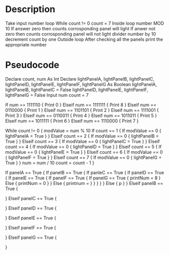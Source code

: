 # Description

Take input number
loop While count != 0
count = 7
Inside loop 
number MOD 10
If answer zero then counts corrosponding panel will light 
If anwer not zero then counts corrosponding panel will not light
divider number by 10 
decrement count by one
Outside loop
After checking all the panels print the appropriate number

# Pseudocode

Declare count, num As Int
Declare lightPanelA, lightPanelB, lightPanelC, 
lightPanelD, lightPanelE, lightPanelF, lightPanelG As Boolean
lightPanelA, lightPanelB, lightPanelC = False 
lightPanelD, lightPanelE, lightPanelF, lightPanelG = False
Input num
count = 7


If num == 1111110 {
  Print 0
}
Elseif num == 1111111 {
  Print 8
}
Elseif num == 0110000 {
  Print 1
}
Elseif num == 1101101 {
  Print 2
}
Elseif num == 1111001 {
  Print 3
}
Elseif num == 0110011 {
  Print 4
}
Elseif num == 1011011 {
  Print 5
}
Elseif num == 1011111 {
  Print 6
}
Elseif num == 1110000 {
  Print 7
}








While count != 0 {
  modValue = num % 10
  If count == 1 {
    If modValue == 0 {
      lightPanelA = True
    }
  }
  Elseif count == 2 {
    If modValue == 0 {
      lightPanelB = True
    }
  }
   Elseif count == 3 {
     If modValue == 0 {
      lightPanelC = True
    }
  }
   Elseif count == 4 {
     If modValue == 0 {
      lightPanelD = True
    }
  }
   Elseif count == 5 {
     If modValue == 0 {
      lightPanelE = True
    }
  }
   Elseif count == 6 {
     If modValue == 0 {
      lightPanelF = True
    }
  }
   Elseif count == 7 {
     If modValue == 0 {
      lightPanelG = True
    }
  }
  num = num / 10
  count = count - 1
}

If panelA == True {
 If panelB == True {
   If panleC == True {
     If panelD == True {
       If panelE == True {
         If panelF == True {
           If panelG == True {
             printNum = 8
           }
           Else {
             printNum = 0
           }
         }
         Else {
           printnum = 
         }
       }
     }
   }
 } 
 Else {
   p
 }
}
Elseif panelB == True {

}
Elseif panelC == True {

}
Elseif panelD == True {

}
Elseif panelE == True {

}
Elseif panelF == True {

}
Elseif panelG == True {

}







